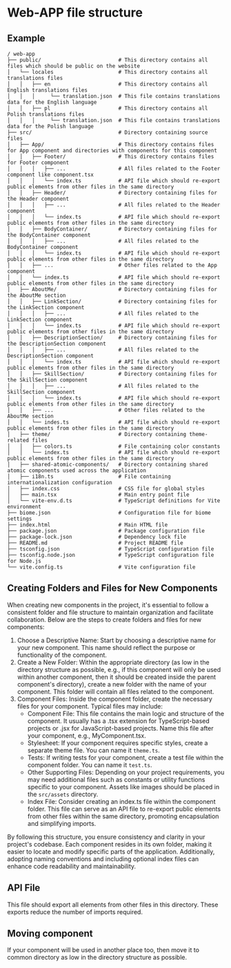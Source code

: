 # Web-APP file structure

## Example
```shell
/ web-app
├── public/                         # This directory contains all files which should be public on the website
│   └── locales                     # This directory contains all translations files
│   │   ├── en                      # This directory contains all English translations files 
│   │   │     └── translation.json  # This file contains translations data for the English language
│   │   ├── pl                      # This directory contains all Polish translations files
│   │   │     └── translation.json  # This file contains translations data for the Polish language
├── src/                            # Directory containing source files 
│   ├── App/                        # This directory contains files for App component and directories with components for this component
│   │   ├── Footer/                 # This directory contains files for Footer component
│   │   │   ├── ...                 # All files related to the Footer component like component.tsx
│   │   │   └── index.ts            # API file which should re-export public elements from other files in the same directory
│   │   ├── Header/                 # Directory containing files for the Header component
│   │   │   ├── ...                 # All files related to the Header component
│   │   │   └── index.ts            # API file which should re-export public elements from other files in the same directory
│   │   ├── BodyContainer/          # Directory containing files for the BodyContainer component
│   │   │   ├── ...                 # All files related to the BodyContainer component
│   │   │   └── index.ts            # API file which should re-export public elements from other files in the same directory
│   │   ├── ...                     # Other files related to the App component
│   │   └── index.ts                # API file which should re-export public elements from other files in the same directory
│   ├── AboutMe/                    # Directory containing files for the AboutMe section
│   │   ├── LinkSection/            # Directory containing files for the LinkSection component
│   │   │   ├── ...                 # All files related to the LinkSection component
│   │   │   └── index.ts            # API file which should re-export public elements from other files in the same directory
│   │   ├── DescriptionSection/     # Directory containing files for the DescriptionSection component
│   │   │   ├── ...                 # All files related to the DescriptionSection component
│   │   │   └── index.ts            # API file which should re-export public elements from other files in the same directory
│   │   ├── SkillSection/           # Directory containing files for the SkillSection component
│   │   │   ├── ...                 # All files related to the SkillSection component
│   │   │   └── index.ts            # API file which should re-export public elements from other files in the same directory
│   │   ├── ...                     # Other files related to the AboutMe section
│   │   └── indes.ts                # API file which should re-export public elements from other files in the same directory
│   ├── theme/                      # Directory containing theme-related files
│   │   ├── colors.ts               # File containing color constants
│   │   └── index.ts                # API file which should re-export public elements from other files in the same directory
│   ├── shared-atomic-components/   # Directory containing shared atomic components used across the application
│   ├── i18n.ts                     # File containing internationalization configuration
│   ├── index.css                   # CSS file for global styles
│   ├── main.tsx                    # Main entry point file
│   └── vite-env.d.ts               # TypeScript definitions for Vite environment
├── biome.json                      # Configuration file for biome settings
├── index.html                      # Main HTML file
├── package.json                    # Package configuration file
├── package-lock.json               # Dependency lock file
├── README.md                       # Project README file
├── tsconfig.json                   # TypeScript configuration file
├── tsconfig.node.json              # TypeScript configuration file for Node.js
└── vite.config.ts                  # Vite configuration file
```

## Creating Folders and Files for New Components
When creating new components in the project, it's essential to follow a consistent folder and file structure to maintain organization and facilitate collaboration. Below are the steps to create folders and files for new components:

1. Choose a Descriptive Name: Start by choosing a descriptive name for your new component. This name should reflect the purpose or functionality of the component.
2. Create a New Folder: Within the appropriate directory (as low in the directory structure as possible, e.g., if this component will only be used within another component, then it should be created inside the parent component's directory), create a new folder with the name of your component. This folder will contain all files related to the component.
3. Component Files: Inside the component folder, create the necessary files for your component. Typical files may include:
   * Component File: This file contains the main logic and structure of the component. It usually has a .tsx extension for TypeScript-based projects or .jsx for JavaScript-based projects. Name this file after your component, e.g., MyComponent.tsx.
   * Stylesheet: If your component requires specific styles, create a separate theme file. You can name it `theme.ts`.
   * Tests: If writing tests for your component, create a test file within the component folder. You can name it `test.ts`.
   * Other Supporting Files: Depending on your project requirements, you may need additional files such as constants or utility functions specific to your component. Assets like images should be placed in the `src/assets` directory.
   * Index File: Consider creating an index.ts file within the component folder. This file can serve as an API file to re-export public elements from other files within the same directory, promoting encapsulation and simplifying imports.

By following this structure, you ensure consistency and clarity in your project's codebase. Each component resides in its own folder, making it easier to locate and modify specific parts of the application. Additionally, adopting naming conventions and including optional index files can enhance code readability and maintainability.

## API File
This file should export all elements from other files in this directory. These exports reduce the number of imports required.

## Moving component
If your component will be used in another place too, then move it to common directory as low in the directory structure as possible.